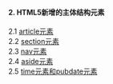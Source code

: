 #### 2. HTML5新增的主体结构元素  
2.1 [article元素]()  
2.2 [section元素]()  
2.3 [nav元素]()  
2.4 [aside元素]()  
2.5 [time元素和pubdate元素]()

